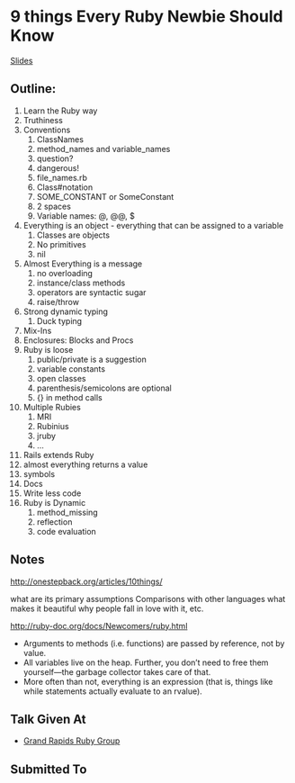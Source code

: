 # 9 things Every Ruby Newbie Should Know

[Slides](http://speakerdeck.com/u/bkeepers/p/9-things-every-ruby-newbie-should-know)

## Outline:

1. Learn the Ruby way
2. Truthiness
3. Conventions
    1. ClassNames
    2. method_names and variable_names
    3. question?
    4. dangerous!
    5. file_names.rb
    6. Class#notation
    7. SOME_CONSTANT or SomeConstant
    8. 2 spaces
    9. Variable names: @, @@, $
4. Everything is an object - everything that can be assigned to a variable
    1. Classes are objects
    2. No primitives
    3. nil
5. Almost Everything is a message
    1. no overloading
    2. instance/class methods
    3. operators are syntactic sugar
    4. raise/throw
6. Strong dynamic typing
    1. Duck typing
7. Mix-Ins
8. Enclosures: Blocks and Procs
9. Ruby is loose
    1. public/private is a suggestion
    2. variable constants
    3. open classes
    4. parenthesis/semicolons are optional
    5. {} in method calls
10. Multiple Rubies
    1. MRI
    2. Rubinius
    3. jruby
    4. …
11. Rails extends Ruby
12. almost everything returns a value
13. symbols
14. Docs
15. Write less code
16. Ruby is Dynamic
    1. method_missing
    2. reflection
    3. code evaluation

## Notes

http://onestepback.org/articles/10things/

what are its primary assumptions
Comparisons with other languages
what makes it beautiful
why people fall in love with it, etc.

http://ruby-doc.org/docs/Newcomers/ruby.html

* Arguments to methods (i.e. functions) are passed by reference, not by value.
* All variables live on the heap. Further, you don’t need to free them yourself—the garbage collector takes care of that.
* More often than not, everything is an expression (that is, things like while statements actually evaluate to an rvalue).

## Talk Given At
* [Grand Rapids Ruby Group](http://www.meetup.com/mi-ruby/events/43627642/)

## Submitted To
